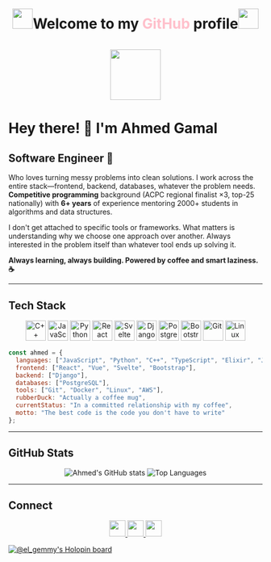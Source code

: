# <p align="center"><img src="https://media.giphy.com/media/LpDmM2wSt6Hm5fKJVa/giphy.gif" width="40"/>Welcome to my <span style="color:pink">GitHub</span> profile<img src="https://media.giphy.com/media/LpDmM2wSt6Hm5fKJVa/giphy.gif" width="40"/><br><br> <img src="https://media.giphy.com/media/bcKmIWkUMCjVm/giphy.gif" width="100"></p>

# Hey there! 👋 I'm Ahmed Gamal


## Software Engineer 🤖

Who loves turning messy problems into clean solutions. I work across the entire stack—frontend, backend, databases, whatever the problem needs. **Competitive programming** background (ACPC regional finalist ×3, top-25 nationally) with **6+ years** of experience mentoring 2000+ students in algorithms and data structures.

I don't get attached to specific tools or frameworks. What matters is understanding why we choose one approach over another. Always interested in the problem itself than whatever tool ends up solving it.

**Always learning, always building. Powered by coffee and smart laziness. ☕**

---

## Tech Stack

<p align="center">
  <img src="https://raw.githubusercontent.com/danielcranney/readme-generator/main/public/icons/skills/cplusplus-colored.svg" width="40" height="40" alt="C++" />
  <img src="https://raw.githubusercontent.com/danielcranney/readme-generator/main/public/icons/skills/javascript-colored.svg" width="40" height="40" alt="JavaScript" />
  <img src="https://raw.githubusercontent.com/danielcranney/readme-generator/main/public/icons/skills/python-colored.svg" width="40" height="40" alt="Python" />
  <img src="https://raw.githubusercontent.com/danielcranney/readme-generator/main/public/icons/skills/react-colored.svg" width="40" height="40" alt="React" />
  <img src="https://raw.githubusercontent.com/danielcranney/readme-generator/main/public/icons/skills/svelte-colored.svg" width="40" height="40" alt="Svelte" />
  <img src="https://raw.githubusercontent.com/danielcranney/readme-generator/main/public/icons/skills/django-colored.svg" width="40" height="40" alt="Django" />
  <img src="https://raw.githubusercontent.com/danielcranney/readme-generator/main/public/icons/skills/postgresql-colored.svg" width="40" height="40" alt="PostgreSQL" />
  <img src="https://raw.githubusercontent.com/danielcranney/readme-generator/main/public/icons/skills/bootstrap-colored.svg" width="40" height="40" alt="Bootstrap" />
  <img src="https://raw.githubusercontent.com/danielcranney/readme-generator/main/public/icons/skills/git-colored.svg" width="40" height="40" alt="Git" />
  <img src="https://raw.githubusercontent.com/danielcranney/readme-generator/main/public/icons/skills/linux-colored.svg" width="40" height="40" alt="Linux" />
</p>

```javascript
const ahmed = {
  languages: ["JavaScript", "Python", "C++", "TypeScript", "Elixir", "Java"],
  frontend: ["React", "Vue", "Svelte", "Bootstrap"],
  backend: ["Django"],
  databases: ["PostgreSQL"],
  tools: ["Git", "Docker", "Linux", "AWS"],
  rubberDuck: "Actually a coffee mug",
  currentStatus: "In a committed relationship with my coffee",
  motto: "The best code is the code you don't have to write"
};
```

---

## GitHub Stats

<div align="center">
  <img src="https://github-readme-stats.vercel.app/api?username=ahmedgamal2212&show_icons=true&count_private=true&title_color=84cc16&text_color=ffffff&icon_color=84cc16&bg_color=1c1917&hide_border=true" alt="Ahmed's GitHub stats" />
  
  <img src="https://github-readme-stats.vercel.app/api/top-langs/?username=ahmedgamal2212&langs_count=5&title_color=84cc16&text_color=ffffff&icon_color=84cc16&bg_color=1c1917&hide_border=true&locale=en&custom_title=Top%20Languages" alt="Top Languages" />
</div>

---

## Connect

<p align="center">
  <a href="https://www.linkedin.com/in/ahmedgamalssaleh" target="_blank">
    <img src="https://raw.githubusercontent.com/danielcranney/readme-generator/main/public/icons/socials/linkedin.svg" width="32" height="32" />
  </a> 
  <a href="https://www.youtube.com/@El_gemmy" target="_blank">
    <img src="https://raw.githubusercontent.com/danielcranney/readme-generator/main/public/icons/socials/youtube.svg" width="32" height="32" />
  </a>
  <a href="mailto:ahmedgamal.ssaleh@gmail.com">
    <img src="https://img.shields.io/badge/Email-D14836?style=for-the-badge&logo=gmail&logoColor=white" height="32" />
  </a>
</p>

[![@el_gemmy's Holopin board](https://holopin.io/api/user/board?user=el_gemmy)](https://holopin.io/@el_gemmy)